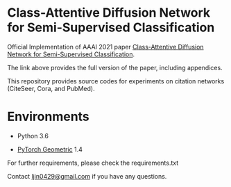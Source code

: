 # Class-Attentive Diffusion Network for Semi-Supervised Classification
Official Implementation of AAAI 2021 paper [Class-Attentive Diffusion Network for Semi-Supervised Classification](https://arxiv.org/abs/2006.10222).

The link above provides the full version of the paper, including appendices.

This repository provides source codes for experiments on citation networks (CiteSeer, Cora, and PubMed).

# Environments
* Python 3.6

* [PyTorch Geometric](https://github.com/rusty1s/pytorch_geometric) 1.4

For further requirements, please check the requirements.txt

Contact ljin0429@gmail.com if you have any questions.
